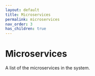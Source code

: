 ```yaml
---
layout: default
title: Microservices
permalink: microservices
nav_order: 3
has_children: true
---
```

# Microservices

A list of the microservices in the system.

